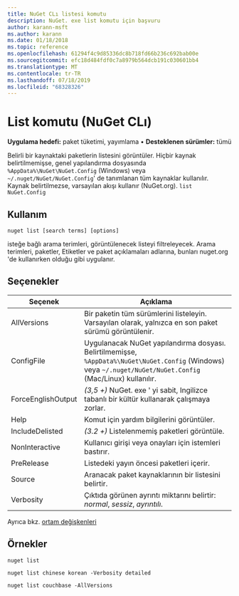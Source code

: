 ```yaml
---
title: NuGet CLı listesi komutu
description: NuGet. exe list komutu için başvuru
author: karann-msft
ms.author: karann
ms.date: 01/18/2018
ms.topic: reference
ms.openlocfilehash: 61294f4c9d85336dc8b718fd66b236c692bab00e
ms.sourcegitcommit: efc18d484fdf0c7a8979b564dcb191c030601bb4
ms.translationtype: MT
ms.contentlocale: tr-TR
ms.lasthandoff: 07/18/2019
ms.locfileid: "68328326"
---
```

# <a name="list-command-nuget-cli"></a>List komutu (NuGet CLı)

**Uygulama hedefi:** paket tüketimi, yayımlama &bullet; **Desteklenen sürümler:** tümü

Belirli bir kaynaktaki paketlerin listesini görüntüler. Hiçbir kaynak belirtilmemişse, genel yapılandırma dosyasında `%AppData%\NuGet\NuGet.Config` (Windows) veya `~/.nuget/NuGet/NuGet.Config`' de tanımlanan tüm kaynaklar kullanılır. Kaynak belirtilmezse, varsayılan akışı kullanır (NuGet.org). `list` `NuGet.Config`

## <a name="usage"></a>Kullanım

```cli
nuget list [search terms] [options]
```

isteğe bağlı arama terimleri, görüntülenecek listeyi filtreleyecek. Arama terimleri, paketler, Etiketler ve paket açıklamaları adlarına, bunları nuget.org 'de kullanırken olduğu gibi uygulanır.

## <a name="options"></a>Seçenekler

| Seçenek | Açıklama |
| --- | --- |
| AllVersions | Bir paketin tüm sürümlerini listeleyin. Varsayılan olarak, yalnızca en son paket sürümü görüntülenir. |
| ConfigFile | Uygulanacak NuGet yapılandırma dosyası. Belirtilmemişse, `%AppData%\NuGet\NuGet.Config` (Windows) veya `~/.nuget/NuGet/NuGet.Config` (Mac/Linux) kullanılır.|
| ForceEnglishOutput | *(3,5 +)* NuGet. exe ' yi sabit, Ingilizce tabanlı bir kültür kullanarak çalışmaya zorlar. |
| Help | Komut için yardım bilgilerini görüntüler. |
| IncludeDelisted | *(3.2 +)* Listelenmemiş paketleri görüntüle. |
| NonInteractive | Kullanıcı girişi veya onayları için istemleri bastırır. |
| PreRelease | Listedeki yayın öncesi paketleri içerir. |
| Source | Aranacak paket kaynaklarının bir listesini belirtir. |
| Verbosity | Çıktıda görünen ayrıntı miktarını belirtir: *normal*, *sessiz*, *ayrıntılı*. |

Ayrıca bkz. [ortam değişkenleri](cli-ref-environment-variables.md)

## <a name="examples"></a>Örnekler

```cli
nuget list

nuget list chinese korean -Verbosity detailed

nuget list couchbase -AllVersions
```
